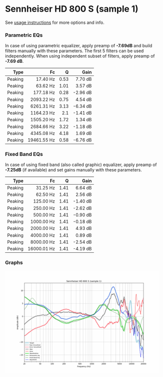 # Sennheiser HD 800 S (sample 1)
See [usage instructions](https://github.com/jaakkopasanen/AutoEq#usage) for more options and info.

### Parametric EQs
In case of using parametric equalizer, apply preamp of **-7.69dB** and build filters manually
with these parameters. The first 5 filters can be used independently.
When using independent subset of filters, apply preamp of **-7.69 dB**.

| Type    | Fc          |    Q | Gain     |
|--------:|------------:|-----:|---------:|
| Peaking | 17.40 Hz    | 0.53 | 7.70 dB  |
| Peaking | 63.62 Hz    | 1.01 | 3.57 dB  |
| Peaking | 177.18 Hz   | 0.28 | -2.96 dB |
| Peaking | 2093.22 Hz  | 0.75 | 4.54 dB  |
| Peaking | 6261.31 Hz  | 3.13 | -6.34 dB |
| Peaking | 1164.23 Hz  | 2.1  | -1.41 dB |
| Peaking | 1505.20 Hz  | 1.72 | 1.34 dB  |
| Peaking | 2684.66 Hz  | 3.22 | -1.18 dB |
| Peaking | 4345.08 Hz  | 4.18 | 1.69 dB  |
| Peaking | 19461.55 Hz | 0.58 | -6.76 dB |

### Fixed Band EQs
In case of using fixed band (also called graphic) equalizer, apply preamp of **-7.25dB**
(if available) and set gains manually with these parameters.

| Type    | Fc          |    Q | Gain     |
|--------:|------------:|-----:|---------:|
| Peaking | 31.25 Hz    | 1.41 | 6.64 dB  |
| Peaking | 62.50 Hz    | 1.41 | 2.56 dB  |
| Peaking | 125.00 Hz   | 1.41 | -1.40 dB |
| Peaking | 250.00 Hz   | 1.41 | -2.62 dB |
| Peaking | 500.00 Hz   | 1.41 | -0.90 dB |
| Peaking | 1000.00 Hz  | 1.41 | -0.18 dB |
| Peaking | 2000.00 Hz  | 1.41 | 4.93 dB  |
| Peaking | 4000.00 Hz  | 1.41 | 0.89 dB  |
| Peaking | 8000.00 Hz  | 1.41 | -2.54 dB |
| Peaking | 16000.01 Hz | 1.41 | -4.19 dB |

### Graphs
![](./Sennheiser%20HD%20800%20S%20(sample%201).png)